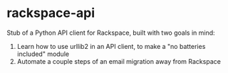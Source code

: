 # rackspace-api
Stub of a Python API client for Rackspace, built with two goals in mind:

1. Learn how to use urllib2 in an API client, to make a "no batteries included" module
2. Automate a couple steps of an email migration away from Rackspace
